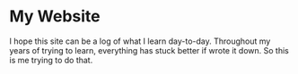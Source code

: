 # My Website
I hope this site can be a log of what I learn day-to-day. Throughout my years of trying to learn, everything has stuck better
if wrote it down. So this is me trying to do that.
